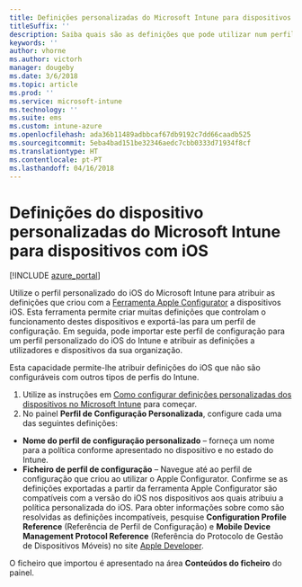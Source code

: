 ```yaml
---
title: Definições personalizadas do Microsoft Intune para dispositivos com iOS
titleSuffix: ''
description: Saiba quais são as definições que pode utilizar num perfil personalizado do iOS no Microsoft Intune.
keywords: ''
author: vhorne
ms.author: victorh
manager: dougeby
ms.date: 3/6/2018
ms.topic: article
ms.prod: ''
ms.service: microsoft-intune
ms.technology: ''
ms.suite: ems
ms.custom: intune-azure
ms.openlocfilehash: ada36b11489adbbcaf67db9192c7dd66caadb525
ms.sourcegitcommit: 5eba4bad151be32346aedc7cbb0333d71934f8cf
ms.translationtype: HT
ms.contentlocale: pt-PT
ms.lasthandoff: 04/16/2018
---
```

# <a name="microsoft-intune-custom-device-settings-for-devices-running-ios"></a>Definições do dispositivo personalizadas do Microsoft Intune para dispositivos com iOS

[!INCLUDE [azure_portal](./includes/azure_portal.md)]

Utilize o perfil personalizado do iOS do Microsoft Intune para atribuir as definições que criou com a [Ferramenta Apple Configurator](https://itunes.apple.com/app/apple-configurator-2/id1037126344?mt=12) a dispositivos iOS. Esta ferramenta permite criar muitas definições que controlam o funcionamento destes dispositivos e exportá-las para um perfil de configuração. Em seguida, pode importar este perfil de configuração para um perfil personalizado do iOS do Intune e atribuir as definições a utilizadores e dispositivos da sua organização.

Esta capacidade permite-lhe atribuir definições do iOS que não são configuráveis com outros tipos de perfis do Intune.


1. Utilize as instruções em [Como configurar definições personalizadas dos dispositivos no Microsoft Intune](custom-settings-configure.md) para começar.
2. No painel **Perfil de Configuração Personalizada**, configure cada uma das seguintes definições:

- **Nome do perfil de configuração personalizado** – forneça um nome para a política conforme apresentado no dispositivo e no estado do Intune.
- **Ficheiro de perfil de configuração** – Navegue até ao perfil de configuração que criou ao utilizar o Apple Configurator.
Confirme se as definições exportadas a partir da ferramenta Apple Configurator são compatíveis com a versão do iOS nos dispositivos aos quais atribuiu a política personalizada do iOS. Para obter informações sobre como são resolvidas as definições incompatíveis, pesquise **Configuration Profile Reference** (Referência de Perfil de Configuração) e **Mobile Device Management Protocol Reference** (Referência do Protocolo de Gestão de Dispositivos Móveis) no site [Apple Developer](https://developer.apple.com/).

O ficheiro que importou é apresentado na área **Conteúdos do ficheiro** do painel.

